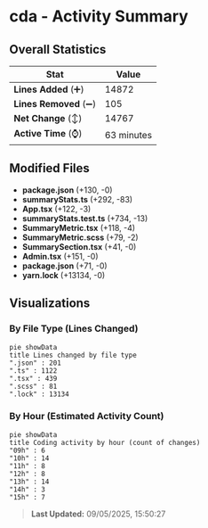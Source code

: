 # cda - Activity Summary 

## Overall Statistics

| Stat                   | Value                                                             |
| ---------------------- | ----------------------------------------------------------------- |
| **Lines Added** (➕)   | 14872                                          |
| **Lines Removed** (➖) | 105                                        |
| **Net Change** (↕)    | 14767                |
| **Active Time** (⌚)   | 63 minutes |


## Modified Files
- **package.json** (+130, -0)
- **summaryStats.ts** (+292, -83)
- **App.tsx** (+122, -3)
- **summaryStats.test.ts** (+734, -13)
- **SummaryMetric.tsx** (+118, -4)
- **SummaryMetric.scss** (+79, -2)
- **SummarySection.tsx** (+41, -0)
- **Admin.tsx** (+151, -0)
- **package.json** (+71, -0)
- **yarn.lock** (+13134, -0)

## Visualizations

### By File Type (Lines Changed)

```mermaid
pie showData
title Lines changed by file type
".json" : 201
".ts" : 1122
".tsx" : 439
".scss" : 81
".lock" : 13134
```

### By Hour (Estimated Activity Count)

```mermaid
pie showData
title Coding activity by hour (count of changes)
"09h" : 6
"10h" : 14
"11h" : 8
"12h" : 8
"13h" : 14
"14h" : 3
"15h" : 7
```


> **Last Updated:** 09/05/2025, 15:50:27